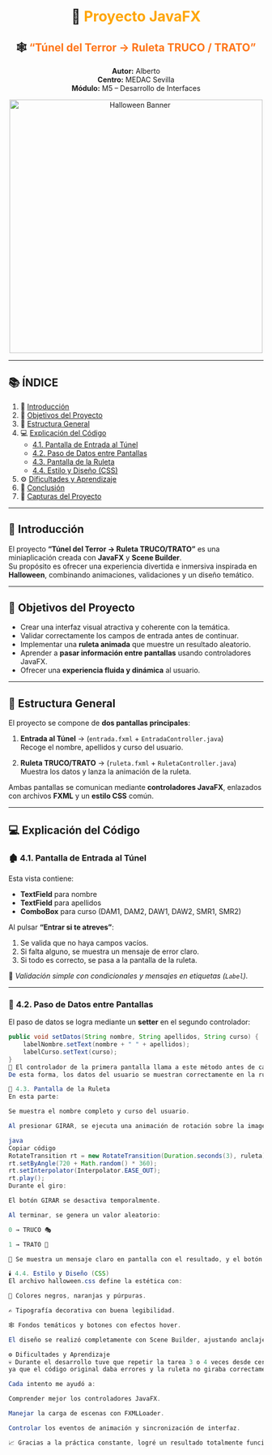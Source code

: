 <div align="center">

# 🎃 <span style="color:orange;">Proyecto JavaFX</span>  
## 🕸️ <span style="color:#ff7518;">“Túnel del Terror → Ruleta TRUCO / TRATO”</span>

**Autor:** Alberto  
**Centro:** MEDAC Sevilla  
**Módulo:** M5 – Desarrollo de Interfaces  

<img src="https://i.imgur.com/Xmp7Rfa.png" width="500" alt="Halloween Banner"/>

</div>

---

## 📚 **ÍNDICE**
1. 🎃 [Introducción](#-introducción)  
2. 🧭 [Objetivos del Proyecto](#-objetivos-del-proyecto)  
3. 🧩 [Estructura General](#-estructura-general)  
4. 💻 [Explicación del Código](#-explicación-del-código)  
   - [4.1. Pantalla de Entrada al Túnel](#️-41-pantalla-de-entrada-al-túnel)  
   - [4.2. Paso de Datos entre Pantallas](#-42-paso-de-datos-entre-pantallas)  
   - [4.3. Pantalla de la Ruleta](#-43-pantalla-de-la-ruleta)  
   - [4.4. Estilo y Diseño (CSS)](#️-44-estilo-y-diseño-css)  
5. ⚙️ [Dificultades y Aprendizaje](#-dificultades-y-aprendizaje)  
6. 🧡 [Conclusión](#-conclusión)  
7. 📸 [Capturas del Proyecto](#-capturas-del-proyecto)  

---

## 🎃 **Introducción**

El proyecto **“Túnel del Terror → Ruleta TRUCO/TRATO”** es una miniaplicación creada con **JavaFX** y **Scene Builder**.  
Su propósito es ofrecer una experiencia divertida e inmersiva inspirada en **Halloween**, combinando animaciones, validaciones y un diseño temático.

---

## 🎯 **Objetivos del Proyecto**

- Crear una interfaz visual atractiva y coherente con la temática.  
- Validar correctamente los campos de entrada antes de continuar.  
- Implementar una **ruleta animada** que muestre un resultado aleatorio.  
- Aprender a **pasar información entre pantallas** usando controladores JavaFX.  
- Ofrecer una **experiencia fluida y dinámica** al usuario.  

---

## 🧩 **Estructura General**

El proyecto se compone de **dos pantallas principales**:

1. **Entrada al Túnel** → (`entrada.fxml` + `EntradaController.java`)  
   Recoge el nombre, apellidos y curso del usuario.  

2. **Ruleta TRUCO/TRATO** → (`ruleta.fxml` + `RuletaController.java`)  
   Muestra los datos y lanza la animación de la ruleta.  

Ambas pantallas se comunican mediante **controladores JavaFX**, enlazados con archivos **FXML** y un **estilo CSS** común.

---

## 💻 **Explicación del Código**

### 🏚️ **4.1. Pantalla de Entrada al Túnel**

Esta vista contiene:
- **TextField** para nombre  
- **TextField** para apellidos  
- **ComboBox** para curso (DAM1, DAM2, DAW1, DAW2, SMR1, SMR2)  

Al pulsar **“Entrar si te atreves”**:
1. Se valida que no haya campos vacíos.  
2. Si falta alguno, se muestra un mensaje de error claro.  
3. Si todo es correcto, se pasa a la pantalla de la ruleta.  

📜 *Validación simple con condicionales y mensajes en etiquetas (`Label`).*

---

### 🧠 **4.2. Paso de Datos entre Pantallas**

El paso de datos se logra mediante un **setter** en el segundo controlador:

```java
public void setDatos(String nombre, String apellidos, String curso) {
    labelNombre.setText(nombre + " " + apellidos);
    labelCurso.setText(curso);
}
🔁 El controlador de la primera pantalla llama a este método antes de cargar la segunda vista.
De esta forma, los datos del usuario se muestran correctamente en la ruleta.

🎡 4.3. Pantalla de la Ruleta
En esta parte:

Se muestra el nombre completo y curso del usuario.

Al presionar GIRAR, se ejecuta una animación de rotación sobre la imagen de la ruleta.

java
Copiar código
RotateTransition rt = new RotateTransition(Duration.seconds(3), ruleta);
rt.setByAngle(720 + Math.random() * 360);
rt.setInterpolator(Interpolator.EASE_OUT);
rt.play();
Durante el giro:

El botón GIRAR se desactiva temporalmente.

Al terminar, se genera un valor aleatorio:

0 → TRUCO 🎭

1 → TRATO 🍬

🧠 Se muestra un mensaje claro en pantalla con el resultado, y el botón vuelve a estar disponible.

🕯️ 4.4. Estilo y Diseño (CSS)
El archivo halloween.css define la estética con:

🎨 Colores negros, naranjas y púrpuras.

✍️ Tipografía decorativa con buena legibilidad.

🕸️ Fondos temáticos y botones con efectos hover.

El diseño se realizó completamente con Scene Builder, ajustando anclajes y márgenes para una visualización perfecta.

⚙️ Dificultades y Aprendizaje
💀 Durante el desarrollo tuve que repetir la tarea 3 o 4 veces desde cero,
ya que el código original daba errores y la ruleta no giraba correctamente.

Cada intento me ayudó a:

Comprender mejor los controladores JavaFX.

Manejar la carga de escenas con FXMLLoader.

Controlar los eventos de animación y sincronización de interfaz.

📈 Gracias a la práctica constante, logré un resultado totalmente funcional y pulido.
